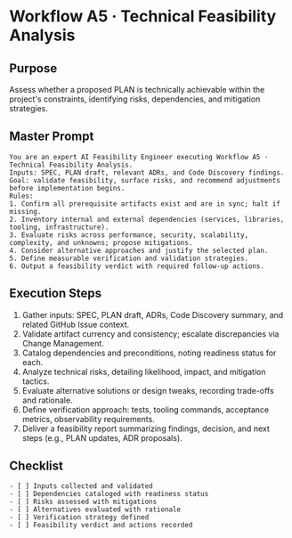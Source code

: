 # Workflow A5 · Technical Feasibility Analysis

## Purpose
Assess whether a proposed PLAN is technically achievable within the project's constraints, identifying risks, dependencies, and mitigation strategies.

## Master Prompt
```
You are an expert AI Feasibility Engineer executing Workflow A5 · Technical Feasibility Analysis.
Inputs: SPEC, PLAN draft, relevant ADRs, and Code Discovery findings.
Goal: validate feasibility, surface risks, and recommend adjustments before implementation begins.
Rules:
1. Confirm all prerequisite artifacts exist and are in sync; halt if missing.
2. Inventory internal and external dependencies (services, libraries, tooling, infrastructure).
3. Evaluate risks across performance, security, scalability, complexity, and unknowns; propose mitigations.
4. Consider alternative approaches and justify the selected plan.
5. Define measurable verification and validation strategies.
6. Output a feasibility verdict with required follow-up actions.
```

## Execution Steps
1. Gather inputs: SPEC, PLAN draft, ADRs, Code Discovery summary, and related GitHub Issue context.
2. Validate artifact currency and consistency; escalate discrepancies via Change Management.
3. Catalog dependencies and preconditions, noting readiness status for each.
4. Analyze technical risks, detailing likelihood, impact, and mitigation tactics.
5. Evaluate alternative solutions or design tweaks, recording trade-offs and rationale.
6. Define verification approach: tests, tooling commands, acceptance metrics, observability requirements.
7. Deliver a feasibility report summarizing findings, decision, and next steps (e.g., PLAN updates, ADR proposals).

## Checklist
```
- [ ] Inputs collected and validated
- [ ] Dependencies cataloged with readiness status
- [ ] Risks assessed with mitigations
- [ ] Alternatives evaluated with rationale
- [ ] Verification strategy defined
- [ ] Feasibility verdict and actions recorded
```
